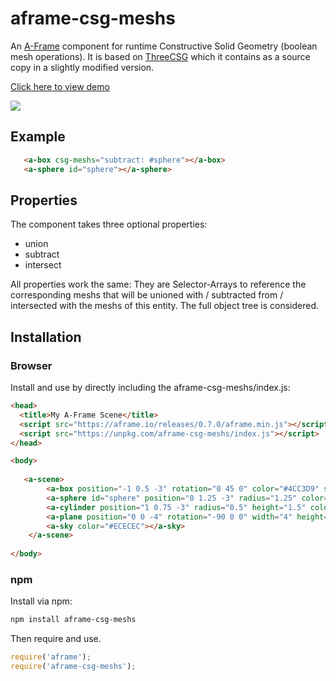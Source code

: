# aframe-csg-meshs

An [A-Frame](https://aframe.io) component for runtime Constructive Solid Geometry (boolean mesh operations). It is based on [ThreeCSG](https://github.com/chandlerprall/ThreeCSG) which it contains as a source copy in a slightly modified version.

<a href="https://sebastianbaltes.github.io/aframe-csg-meshs/examples/index.html">Click here to view demo
 
<img src="https://sebastianbaltes.github.io/aframe-csg-meshs/examples/csg-meshs-example.jpg"></a>

## Example

```html
   <a-box csg-meshs="subtract: #sphere"></a-box>
   <a-sphere id="sphere"></a-sphere>
```

## Properties

The component takes three optional properties:

  * union
  * subtract
  * intersect
  
All properties work the same: They are Selector-Arrays to reference the corresponding meshs 
that will be unioned with / subtracted from / intersected with the meshs of this entity.
The full object tree is considered.

## Installation

### Browser


Install and use by directly including the aframe-csg-meshs/index.js:

```html
<head>
  <title>My A-Frame Scene</title>
  <script src="https://aframe.io/releases/0.7.0/aframe.min.js"></script>
  <script src="https://unpkg.com/aframe-csg-meshs/index.js"></script>
</head>

<body>
  
   <a-scene>
        <a-box position="-1 0.5 -3" rotation="0 45 0" color="#4CC3D9" shadow csg-meshs="subtract: #sphere"></a-box>
        <a-sphere id="sphere" position="0 1.25 -3" radius="1.25" color="#EF2D5E"  material="transparent: true; opacity: 0.1"></a-sphere>
        <a-cylinder position="1 0.75 -3" radius="0.5" height="1.5" color="#FFC65D" shadow csg-meshs="subtract: #sphere"></a-cylinder>
        <a-plane position="0 0 -4" rotation="-90 0 0" width="4" height="4" color="#7BC8A4" shadow></a-plane>
        <a-sky color="#ECECEC"></a-sky>
    </a-scene>
  
</body>
```

### npm

Install via npm:

```bash
npm install aframe-csg-meshs
```

Then require and use.

```js
require('aframe');
require('aframe-csg-meshs');
```
